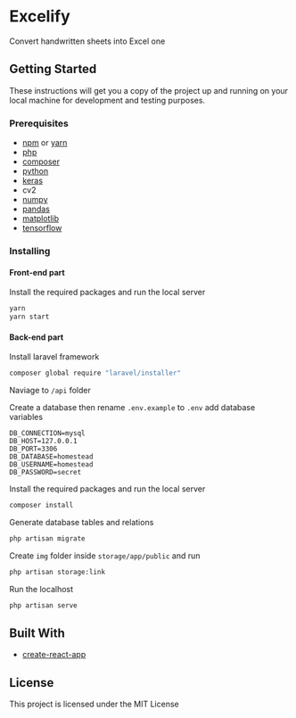 # Excelify

Convert handwritten sheets into Excel one

## Getting Started

These instructions will get you a copy of the project up and running on your local machine for development and testing purposes.

### Prerequisites

* [npm](https://www.npmjs.com/get-npm) or [yarn](https://yarnpkg.com/en/)
* [php](http://php.net/)
* [composer](https://getcomposer.org/)
* [python](https://www.python.org/downloads/)
* [keras](https://keras.io/)
* cv2
* [numpy](http://www.numpy.org/)
* [pandas](https://pandas.pydata.org/)
* [matplotlib](https://matplotlib.org/)
* [tensorflow](https://www.tensorflow.org/)

### Installing

#### Front-end part

Install the required packages and run the local server

```sh
yarn
yarn start
```

#### Back-end part

Install laravel framework

```sh
composer global require "laravel/installer"
```

Naviage to `/api` folder

Create a database then rename `.env.example` to `.env` add database variables

```
DB_CONNECTION=mysql
DB_HOST=127.0.0.1
DB_PORT=3306
DB_DATABASE=homestead
DB_USERNAME=homestead
DB_PASSWORD=secret
```

Install the required packages and run the local server

```sh
composer install
```

Generate database tables and relations

```sh
php artisan migrate
```

Create `img` folder inside `storage/app/public` and run

```sh
php artisan storage:link
```

Run the localhost

```sh
php artisan serve
```

## Built With

* [create-react-app](https://github.com/facebook/create-react-app)

## License

This project is licensed under the MIT License
